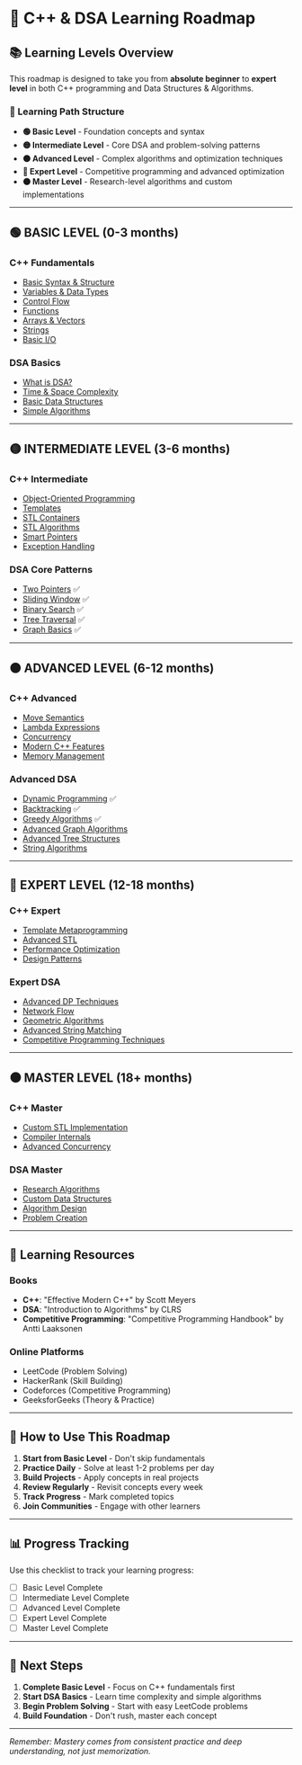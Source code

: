 # 🚀 C++ & DSA Learning Roadmap

## 📚 Learning Levels Overview

This roadmap is designed to take you from **absolute beginner** to **expert level** in both C++ programming and Data Structures & Algorithms.

### 🎯 Learning Path Structure
- **🟢 Basic Level** - Foundation concepts and syntax
- **🟡 Intermediate Level** - Core DSA and problem-solving patterns  
- **🟠 Advanced Level** - Complex algorithms and optimization techniques
- **🔴 Expert Level** - Competitive programming and advanced optimization
- **⚫ Master Level** - Research-level algorithms and custom implementations

---

## 🟢 BASIC LEVEL (0-3 months)

### C++ Fundamentals
- [Basic Syntax & Structure](cpp/basic-syntax.md)
- [Variables & Data Types](cpp/data-types.md)
- [Control Flow](cpp/control-flow.md)
- [Functions](cpp/functions.md)
- [Arrays & Vectors](cpp/arrays-vectors.md)
- [Strings](cpp/strings.md)
- [Basic I/O](cpp/io-operations.md)

### DSA Basics
- [What is DSA?](dsa/introduction.md)
- [Time & Space Complexity](dsa/complexity-analysis.md)
- [Basic Data Structures](dsa/basic-data-structures.md)
- [Simple Algorithms](dsa/basic-algorithms.md)

---

## 🟡 INTERMEDIATE LEVEL (3-6 months)

### C++ Intermediate
- [Object-Oriented Programming](cpp/oop-concepts.md)
- [Templates](cpp/templates.md)
- [STL Containers](cpp/stl-containers.md)
- [STL Algorithms](cpp/stl-algorithms.md)
- [Smart Pointers](cpp/smart-pointers.md)
- [Exception Handling](cpp/exception-handling.md)

### DSA Core Patterns
- [Two Pointers](patterns/two-pointers.md) ✅
- [Sliding Window](patterns/sliding-window.md) ✅
- [Binary Search](patterns/binary-search.md) ✅
- [Tree Traversal](patterns/tree-traversal.md) ✅
- [Graph Basics](patterns/graph-algorithms.md) ✅

---

## 🟠 ADVANCED LEVEL (6-12 months)

### C++ Advanced
- [Move Semantics](cpp/move-semantics.md)
- [Lambda Expressions](cpp/lambda-expressions.md)
- [Concurrency](cpp/concurrency.md)
- [Modern C++ Features](cpp/modern-features.md)
- [Memory Management](cpp/memory-management.md)

### Advanced DSA
- [Dynamic Programming](patterns/dynamic-programming.md) ✅
- [Backtracking](patterns/backtracking.md) ✅
- [Greedy Algorithms](patterns/greedy.md) ✅
- [Advanced Graph Algorithms](dsa/advanced-graphs.md)
- [Advanced Tree Structures](dsa/advanced-trees.md)
- [String Algorithms](dsa/string-algorithms.md)

---

## 🔴 EXPERT LEVEL (12-18 months)

### C++ Expert
- [Template Metaprogramming](cpp/template-metaprogramming.md)
- [Advanced STL](cpp/advanced-stl.md)
- [Performance Optimization](cpp/performance-optimization.md)
- [Design Patterns](cpp/design-patterns.md)

### Expert DSA
- [Advanced DP Techniques](dsa/advanced-dp.md)
- [Network Flow](dsa/network-flow.md)
- [Geometric Algorithms](dsa/geometric-algorithms.md)
- [Advanced String Matching](dsa/advanced-string-matching.md)
- [Competitive Programming Techniques](dsa/competitive-programming.md)

---

## ⚫ MASTER LEVEL (18+ months)

### C++ Master
- [Custom STL Implementation](cpp/custom-stl.md)
- [Compiler Internals](cpp/compiler-internals.md)
- [Advanced Concurrency](cpp/advanced-concurrency.md)

### DSA Master
- [Research Algorithms](dsa/research-algorithms.md)
- [Custom Data Structures](dsa/custom-data-structures.md)
- [Algorithm Design](dsa/algorithm-design.md)
- [Problem Creation](dsa/problem-creation.md)

---

## 📖 Learning Resources

### Books
- **C++**: "Effective Modern C++" by Scott Meyers
- **DSA**: "Introduction to Algorithms" by CLRS
- **Competitive Programming**: "Competitive Programming Handbook" by Antti Laaksonen

### Online Platforms
- LeetCode (Problem Solving)
- HackerRank (Skill Building)
- Codeforces (Competitive Programming)
- GeeksforGeeks (Theory & Practice)

---

## 🎯 How to Use This Roadmap

1. **Start from Basic Level** - Don't skip fundamentals
2. **Practice Daily** - Solve at least 1-2 problems per day
3. **Build Projects** - Apply concepts in real projects
4. **Review Regularly** - Revisit concepts every week
5. **Track Progress** - Mark completed topics
6. **Join Communities** - Engage with other learners

---

## 📊 Progress Tracking

Use this checklist to track your learning progress:

- [ ] Basic Level Complete
- [ ] Intermediate Level Complete  
- [ ] Advanced Level Complete
- [ ] Expert Level Complete
- [ ] Master Level Complete

---

## 🚀 Next Steps

1. **Complete Basic Level** - Focus on C++ fundamentals first
2. **Start DSA Basics** - Learn time complexity and simple algorithms
3. **Begin Problem Solving** - Start with easy LeetCode problems
4. **Build Foundation** - Don't rush, master each concept

---

*Remember: Mastery comes from consistent practice and deep understanding, not just memorization.*
